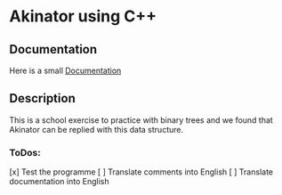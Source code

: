 # Akinator using C++

## Documentation
Here is a small [Documentation](https://docs.google.com/document/d/1i98u-xDXWe1f0iEyTi-vluscR6ZYmca8hwzPeZSeSl0/edit?usp=sharing)

## Description
This is a school exercise to practice with binary trees and we found that Akinator can be replied with this data structure.

### ToDos:
[x] Test the programme
[ ] Translate comments into English
[ ] Translate documentation into English
